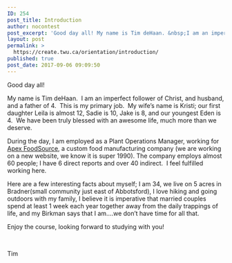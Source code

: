 ```yaml
---
ID: 254
post_title: Introduction
author: nocontest
post_excerpt: 'Good day all! My name is Tim deHaan. &nbsp;I am an imperfect follower of Christ, and husband, and a father of 4. &nbsp;This is my primary job. &nbsp;My wife&rsquo;s name is Kristi; our first daughter Leila is almost 12, Sadie is 10, Jake is 8, and our youngest Eden is 4. &nbsp;We have been truly [&hellip;]'
layout: post
permalink: >
  https://create.twu.ca/orientation/introduction/
published: true
post_date: 2017-09-06 09:09:50
---
```

<p>Good day all!</p>
<p>My name is Tim deHaan.  I am an imperfect follower of Christ, and husband, and a father of 4.  This is my primary job.  My wife&#8217;s name is Kristi; our first daughter Leila is almost 12, Sadie is 10, Jake is 8, and our youngest Eden is 4.  We have been truly blessed with an awesome life, much more than we deserve.</p>
<p>During the day, I am employed as a Plant Operations Manager, working for <a href="http://www.apexfoodsource.com/">Apex FoodSource</a>, a custom food manufacturing company (we are working on a new website, we know it is super 1990). The company employs almost 60 people; I have 6 direct reports and over 40 indirect.  I feel fulfilled working here.</p>
<p>Here are a few interesting facts about myself; I am 34, we live on 5 acres in Bradner(small community just east of Abbotsford), I love hiking and going outdoors with my family, I believe it is imperative that married couples spend at least 1 week each year together away from the daily trappings of life, and my Birkman says that I am&#8230;.we don&#8217;t have time for all that.</p>
<p>Enjoy the course, looking forward to studying with you!</p>
<p>&nbsp;</p>
<p>Tim</p>